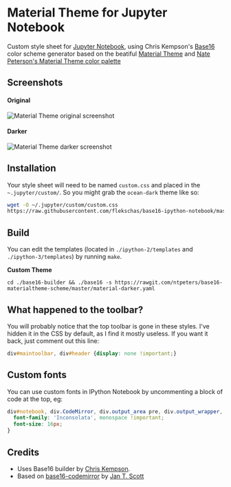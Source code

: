 # Material Theme for Jupyter Notebook

Custom style sheet for [Jupyter Notebook][1], using Chris Kempson's [Base16][2] color scheme generator based on the beatiful [Material Theme][6] and [Nate Peterson's Material Theme color palette][7]

## Screenshots

#### Original

![Material Theme original screenshot](./screenshots/orginal.png "Material Theme original")

#### Darker

![Material Theme darker screenshot](./screenshots/darker.png "Material Theme darker")

## Installation

Your style sheet will need to be named `custom.css` and
placed in the `~.jupyter/custom/`. So you might grab the `ocean-dark` theme like so:

```sh
wget -O ~/.jupyter/custom/custom.css
https://raw.githubusercontent.com/flekschas/base16-ipython-notebook/master/ipython-2/output/base16-ocean-dark.css
```

## Build

You can edit the templates (located in `./ipython-2/templates` and
`./ipython-3/templates`) by running `make`.

**Custom Theme**

```
cd ./base16-builder && ./base16 -s https://rawgit.com/ntpeters/base16-materialtheme-scheme/master/material-darker.yaml
```

## What happened to the toolbar?

You will probably notice that the top toolbar is gone in these styles. I've hidden it in the
CSS by default, as I find it mostly useless. If you want it back, just
comment out this line:

``` css
div#maintoolbar, div#header {display: none !important;}
```

## Custom fonts

You can use custom fonts in IPython Notebook by uncommenting a block of code at
the top, eg:

``` css
div#notebook, div.CodeMirror, div.output_area pre, div.output_wrapper, div.prompt {
  font-family: 'Inconsolata', monospace !important;
  font-size: 16px;
}
```

## Credits

* Uses Base16 builder by [Chris Kempson][3].
* Based on [base16-codemirror][4] by [Jan T. Scott][5]

[1]: https://github.com/jupyter/notebook
[2]: https://github.com/chriskempson/base16
[3]: https://github.com/chriskempson
[4]: https://github.com/idleberg/base16-codemirror
[5]: https://github.com/idleberg
[6]: https://github.com/idleberg
[7]: https://github.com/ntpeters/base16-materialtheme-scheme
